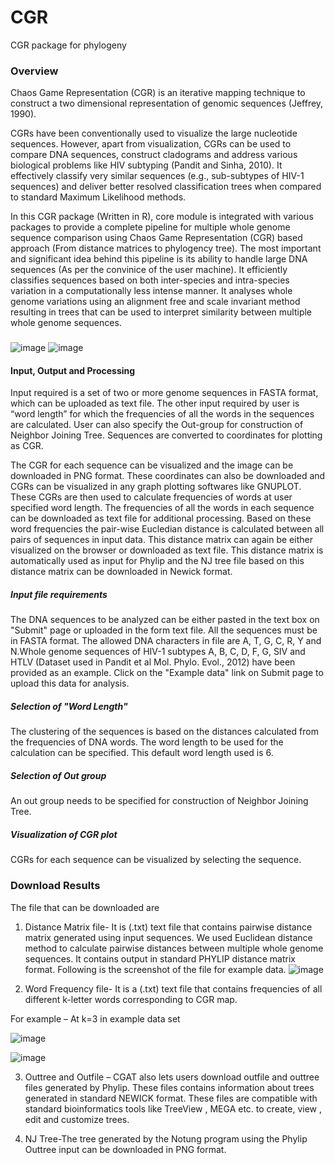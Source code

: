 # CGR
CGR package for phylogeny


### Overview
Chaos Game Representation (CGR) is an iterative mapping technique to construct a two dimensional representation of genomic sequences (Jeffrey, 1990). 

CGRs have been conventionally used to visualize the large nucleotide sequences. However, apart from visualization, CGRs can be used to compare DNA sequences, construct cladograms and address various biological problems like HIV subtyping (Pandit and Sinha, 2010). It effectively classify very similar sequences (e.g., sub-subtypes of HIV-1 sequences) and deliver better resolved classification trees when compared to standard Maximum Likelihood methods. 

In this CGR package (Written in R), core module is integrated with various packages to provide a complete pipeline for multiple whole genome sequence comparison using Chaos Game Representation (CGR) based approach (From distance matrices to phylogency tree). The most important and significant idea behind this pipeline is its ability to handle large DNA sequences (As per the convinice of the user machine). It efficiently classifies sequences based on both inter-species and intra-species variation in a computationally less intense manner. It analyses whole genome variations using an alignment free and scale invariant method resulting in trees that can be used to interpret similarity between multiple whole genome sequences.

###
![image](https://user-images.githubusercontent.com/45668229/186615844-71da47d7-d15c-4da3-8495-86720fccf993.png)
![image](https://user-images.githubusercontent.com/45668229/186615878-f6bc04ee-9263-4d56-898e-a318d11c9427.png)

#### Input, Output and Processing

Input required is a set of two or more genome sequences in FASTA format, which can be uploaded as text file. The other input required by user is “word length” for which the frequencies of all the words in the sequences are calculated. User can also specify the Out-group for construction of Neighbor Joining Tree. Sequences are converted to coordinates for plotting as CGR.

The CGR for each sequence can be visualized and the image can be downloaded in PNG format. These coordinates can also be downloaded and CGRs can be visualized in any graph plotting softwares like GNUPLOT. These CGRs are then used to calculate frequencies of words at user specified word length. The frequencies of all the words in each sequence can be downloaded as text file for additional processing. Based on these word frequencies the pair-wise Eucledian distance is calculated between all pairs of sequences in input data. This distance matrix can again be either visualized on the browser or downloaded as text file. This distance matrix is automatically used as input for Phylip and the NJ tree file based on this distance matrix can be downloaded in Newick format. 


##### Input file requirements
The DNA sequences to be analyzed can be either pasted in the text box on "Submit" page or uploaded in the form text file. All the sequences must be in FASTA format. The allowed DNA characters in file are A, T, G, C, R, Y and N.Whole genome sequences of HIV-1 subtypes A, B, C, D, F, G, SIV and HTLV (Dataset used in Pandit et al Mol. Phylo. Evol., 2012) have been provided as an example. Click on the "Example data" link on Submit page to upload this data for analysis.

##### Selection of "Word Length"
The clustering of the sequences is based on the distances calculated from the frequencies of DNA words. The word length to be used for the calculation can be specified. This default word length used is 6.  

##### Selection of Out group
An out group needs to be specified for construction of Neighbor Joining Tree. 

##### Visualization of CGR plot
CGRs for each sequence can be visualized by selecting the sequence.

### Download Results
The file that can be downloaded are

1) Distance Matrix file- It is (.txt) text file that contains pairwise distance matrix generated using input sequences. We used Euclidean distance method to calculate pairwise distances between multiple whole genome sequences. It contains output in standard PHYLIP distance matrix format. Following is the screenshot of the file for example data.
 ![image](https://user-images.githubusercontent.com/45668229/186616689-8c4f8efa-06fa-4d4f-bffa-1b3fbe71cdf4.png)
 
 2) Word Frequency file- It is a (.txt) text file that contains frequencies of all different k-letter words corresponding to CGR map.

For example – At k=3 in example data set

![image](https://user-images.githubusercontent.com/45668229/186616875-97dcc3aa-0d9d-4f1b-a0f9-4db0f96f8390.png)


![image](https://user-images.githubusercontent.com/45668229/186616980-55dcef85-6164-496f-86c1-add97badadcf.png)

3) Outtree and Outfile – CGAT also lets users download outfile and outtree files generated by Phylip. These files contains information about trees generated in standard NEWICK format. These files are compatible with standard bioinformatics tools like TreeView , MEGA etc. to create, view , edit and customize trees.

4) NJ Tree-The tree generated by the Notung program using the Phylip Outtree input can be downloaded in PNG format.

